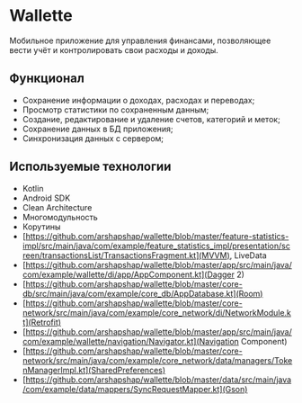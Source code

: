 # Wallette
  Мобильное приложение для управления финансами, позволяющее вести учёт и контролировать свои расходы и доходы.
  
## Функционал

* Сохранение информации о доходах, расходах и переводах;
* Просмотр статистики по сохраненным данным;
* Создание, редактирование и удаление счетов, категорий и меток;
* Сохранение данных в БД приложения;
* Синхронизация данных с сервером;

## Используемые технологии

* Kotlin
* Android SDK
* Clean Architecture
* Многомодульность
* Корутины
* [https://github.com/arshapshap/wallette/blob/master/feature-statistics-impl/src/main/java/com/example/feature_statistics_impl/presentation/screen/transactionsList/TransactionsFragment.kt](MVVM), LiveData
* [https://github.com/arshapshap/wallette/blob/master/app/src/main/java/com/example/wallette/di/app/AppComponent.kt](Dagger 2)
* [https://github.com/arshapshap/wallette/blob/master/core-db/src/main/java/com/example/core_db/AppDatabase.kt](Room)
* [https://github.com/arshapshap/wallette/blob/master/core-network/src/main/java/com/example/core_network/di/NetworkModule.kt](Retrofit)
* [https://github.com/arshapshap/wallette/blob/master/app/src/main/java/com/example/wallette/navigation/Navigator.kt](Navigation Component)
* [https://github.com/arshapshap/wallette/blob/master/core-network/src/main/java/com/example/core_network/data/managers/TokenManagerImpl.kt](SharedPreferences)
* [https://github.com/arshapshap/wallette/blob/master/data/src/main/java/com/example/data/mappers/SyncRequestMapper.kt](Gson)
